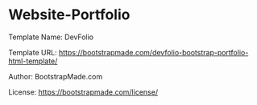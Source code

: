 # Website-Portfolio

Template Name: DevFolio

Template URL: https://bootstrapmade.com/devfolio-bootstrap-portfolio-html-template/

Author: BootstrapMade.com

License: https://bootstrapmade.com/license/

